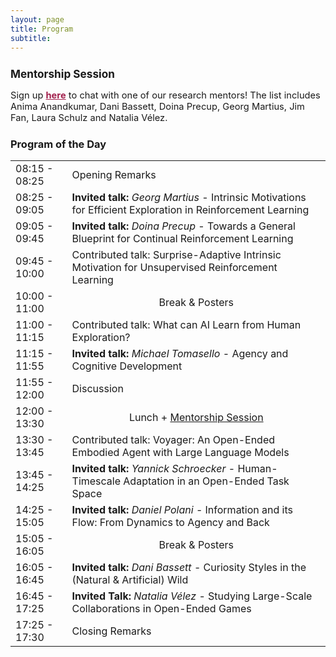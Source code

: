 ```yaml
---
layout: page
title: Program
subtitle: 
---
```


<div class='description' style='font-size: 11pt;'>

<h3 style='margin-bottom: 10pt;'>Mentorship Session</h3>

<p>Sign up <b><a href="https://t.co/9zw5X4j4xk" style="color:#a2204d" target="_blank">here</a></b> to chat with one of our research mentors!
    The list includes Anima Anandkumar, Dani Bassett, Doina Precup, Georg Martius, Jim Fan, Laura Schulz and Natalia Vélez. </p>
</div>

<h3 style='margin-bottom: 10pt;'>Program of the Day</h3>


<div class='program-table' style='font-size: 10pt; width:100%;'>


<table>

  <tr>
    <td>08:15 - 08:25</td>
    <td>Opening Remarks</td>
  </tr>

  <tr>
    <td>08:25 - 09:05</td>
    <td><b>Invited talk:</b> <i>Georg Martius</i> - Intrinsic Motivations for Efficient Exploration in Reinforcement Learning</td>
  </tr>

  <tr>
    <td>09:05 - 09:45</td>
    <td><b>Invited talk:</b> <i>Doina Precup</i> - Towards a General Blueprint for Continual Reinforcement Learning</td>
  </tr>

  <tr>
    <td>09:45 - 10:00</td>
    <td>Contributed talk: Surprise-Adaptive Intrinsic Motivation for Unsupervised Reinforcement Learning</td>
  </tr>

  <tr>
    <td>10:00 - 11:00</td>
    <td style="text-align: center">Break & Posters</td>
  </tr>

  <tr>
    <td>11:00 - 11:15</td>
    <td>Contributed talk: What can AI Learn from Human Exploration?</td>
  </tr>
  <tr>
    <td>11:15 - 11:55</td>
    <td><b>Invited talk:</b> <i>Michael Tomasello</i> - Agency and Cognitive Development</td>
  </tr>

  <tr>
    <td>11:55 - 12:00</td>
    <td>Discussion</td>
  </tr>

  <tr>
    <td>12:00 - 13:30</td>
    <td style="text-align: center">Lunch + <a href="https://t.co/9zw5X4j4xk">Mentorship Session</a></td>
  </tr>

 <tr>
    <td>13:30 - 13:45</td>
    <td>Contributed talk: Voyager: An Open-Ended Embodied Agent with Large Language Models </td>
  </tr>


  <tr>
    <td>13:45 - 14:25</td>
    <td><b>Invited talk:</b> <i>Yannick Schroecker</i> - Human-Timescale Adaptation in an Open-Ended Task Space </td>
  </tr>

  <tr>
    <td>14:25 - 15:05</td>
    <td><b>Invited talk:</b> <i>Daniel Polani</i> -  Information and its Flow: From Dynamics to Agency and Back</td>
  </tr>


   <tr>
    <td>15:05 - 16:05</td>
    <td style="text-align: center">Break & Posters</td>
  </tr>

  <tr>
    <td>16:05 - 16:45</td>
    <td><b>Invited talk:</b> <i>Dani Bassett</i> - Curiosity Styles in the (Natural & Artificial) Wild</td>
  </tr>

  <tr>
    <td>16:45 - 17:25</td>
    <td><b>Invited Talk:</b> <i>Natalia Vélez</i> - Studying Large-Scale Collaborations in Open-Ended Games</td>
  </tr>

  <tr>
    <td>17:25 - 17:30</td>
    <td>Closing Remarks</td>
  </tr>
</table>


</div>


